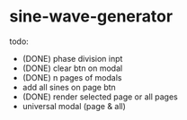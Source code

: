 # sine-wave-generator

todo:

- (DONE) phase division inpt
- (DONE) clear btn on modal
- (DONE) n pages of modals
- add all sines on page btn
- (DONE) render selected page or all pages
- universal modal (page & all)